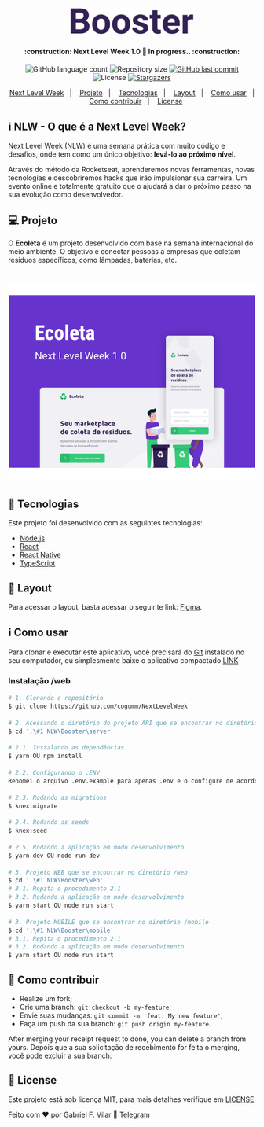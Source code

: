 <h1 align="center">
    <img alt="#Delicinha" title="Next Level Week Starter" src="../.github/booster.svg" width="250px" />
</h1>

<h4 align="center">
	:construction: Next Level Week 1.0 🚀 In progress.. :construction:
</h4>
<p align="center">
  <img alt="GitHub language count" src="https://img.shields.io/github/languages/count/cogumm/NextLevelWeek?color=%2304D361">

  <img alt="Repository size" src="https://img.shields.io/github/repo-size/cogumm/NextLevelWeek">

  <a href="https://github.com/cogumm/NextLevelWeek/commits/master">
    <img alt="GitHub last commit" src="https://img.shields.io/github/last-commit/cogumm/NextLevelWeek">
  </a>

  <img alt="License" src="https://img.shields.io/badge/license-MIT-brightgreen">
   <a href="https://github.com/cogumm/NextLevelWeek/stargazers">
    <img alt="Stargazers" src="https://img.shields.io/github/stars/cogumm/NextLevelWeek?style=social">
  </a>
</p>

<p align="center">
  <a href="#information_source-nlw---o-que-é-a-next-level-week">Next Level Week</a>&nbsp;&nbsp;&nbsp;|&nbsp;&nbsp;&nbsp;
  <a href="#-projeto">Projeto</a>&nbsp;&nbsp;&nbsp;|&nbsp;&nbsp;&nbsp;
  <a href="#rocket-tecnologias">Tecnologias</a>&nbsp;&nbsp;&nbsp;|&nbsp;&nbsp;&nbsp;
  <a href="#-layout">Layout</a>&nbsp;&nbsp;&nbsp;|&nbsp;&nbsp;&nbsp;
  <a href="#information_source-como-usar">Como usar</a>&nbsp;&nbsp;&nbsp;|&nbsp;&nbsp;&nbsp;
  <a href="#-como-contribuir">Como contribuir</a>&nbsp;&nbsp;&nbsp;|&nbsp;&nbsp;&nbsp;
  <a href="#memo-license">License</a>
</p>

## :information_source: NLW - O que é a Next Level Week?

Next Level Week (NLW) é uma semana prática com muito código e desafios, onde tem como um único objetivo: **levá-lo ao próximo nível**.

Através do método da Rocketseat, aprenderemos novas ferramentas, novas tecnologias e descobriremos hacks que irão impulsionar sua carreira.
Um evento online e totalmente gratuito que o ajudará a dar o próximo passo na sua evolução como desenvolvedor.

## 💻 Projeto

O **Ecoleta** é um projeto desenvolvido com base na semana internacional do meio ambiente.
O objetivo é conectar pessoas a empresas que coletam resíduos específicos, como lâmpadas, baterias, etc.

<h1 align="center">
    <img alt="Booster" title="Booster" src="../.github/starter.svg" width="500px" />
</h1>

## :rocket: Tecnologias

Este projeto foi desenvolvido com as seguintes tecnologias:

-   [Node.js][node]
-   [React][react]
-   [React Native][rn]
-   [TypeScript][typescript]

## 🔖 Layout

Para acessar o layout, basta acessar o seguinte link: [Figma](<https://www.figma.com/file/9TlOcj6l7D05fZhU12xWT3/Ecoleta-(Booster)>).

## :information_source: Como usar

Para clonar e executar este aplicativo, você precisará do [Git](https://git-scm.com) instalado no seu computador, ou simplesmente baixe o aplicativo compactado [LINK](https://github.com/cogumm/NextLevelWeek/archive/master.zip)

### Instalação /web

```bash
# 1. Clonando o repositório
$ git clone https://github.com/cogumm/NextLevelWeek

# 2. Acessando o diretório do projeto API que se encontrar no diretório /server
$ cd '.\#1 NLW\Booster\server'

# 2.1. Instalando as dependências
$ yarn OU npm install

# 2.2. Configurando o .ENV
Renomei o arquivo .env.example para apenas .env e o configure de acordo com as suas escolhas.

# 2.3. Rodando as migrations
$ knex:migrate

# 2.4. Rodando as seeds
$ knex:seed

# 2.5. Rodando a aplicação em modo desenvolvimento
$ yarn dev OU node run dev

# 3. Projeto WEB que se encontrar no diretório /web
$ cd '.\#1 NLW\Booster\web'
# 3.1. Repita o procedimento 2.1
# 3.2. Rodando a aplicação em modo desenvolvimento
$ yarn start OU node run start

# 3. Projeto MOBILE que se encontrar no diretório /mobile
$ cd '.\#1 NLW\Booster\mobile'
# 3.1. Repita o procedimento 2.1
# 3.2. Rodando a aplicação em modo desenvolvimento
$ yarn start OU node run start
```

## 🤔 Como contribuir

-   Realize um fork;
-   Crie uma branch: `git checkout -b my-feature`;
-   Envie suas mudanças: `git commit -m 'feat: My new feature'`;
-   Faça um push da sua branch: `git push origin my-feature`.

After merging your receipt request to done, you can delete a branch from yours.
Depois que a sua solicitação de recebimento for feita o merging, você pode excluir a sua branch.

## :memo: License

Este projeto está sob licença MIT, para mais detalhes verifique em [LICENSE](../../LICENSE.md)

Feito com ♥ por Gabriel F. Vilar :wave: [Telegram][telegram]

[node]: https://nodejs.org/en/
[react]: https://reactjs.org
[rn]: https://facebook.github.io/react-native/
[typescript]: https://www.typescriptlang.org/
[telegram]: https://t.me/CoGUMm
